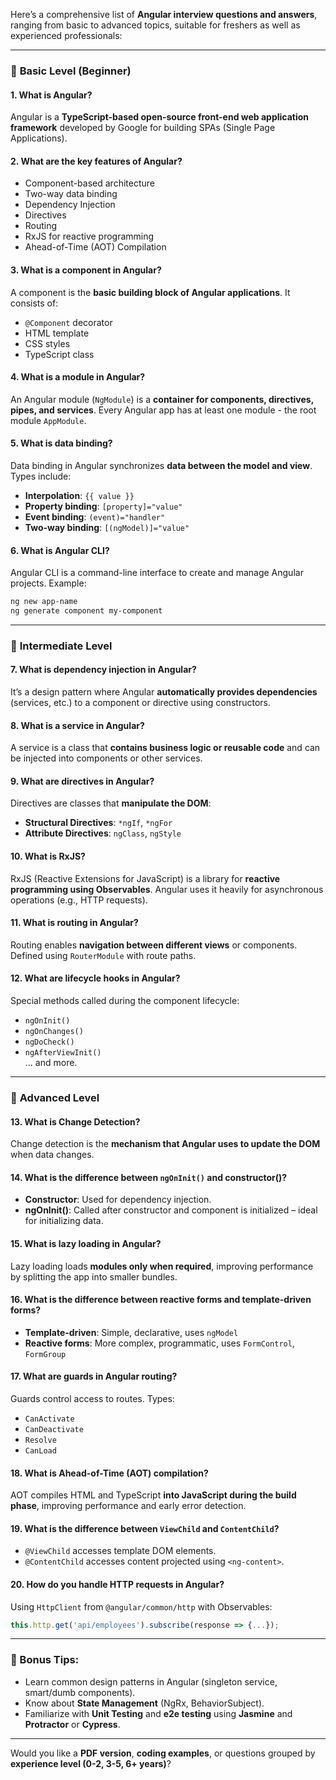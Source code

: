 Here’s a comprehensive list of **Angular interview questions and answers**, ranging from basic to advanced topics, suitable for freshers as well as experienced professionals:

---

### 🔹 **Basic Level (Beginner)**

#### 1. **What is Angular?**
Angular is a **TypeScript-based open-source front-end web application framework** developed by Google for building SPAs (Single Page Applications).

#### 2. **What are the key features of Angular?**
- Component-based architecture  
- Two-way data binding  
- Dependency Injection  
- Directives  
- Routing  
- RxJS for reactive programming  
- Ahead-of-Time (AOT) Compilation

#### 3. **What is a component in Angular?**
A component is the **basic building block of Angular applications**. It consists of:
- `@Component` decorator
- HTML template
- CSS styles
- TypeScript class

#### 4. **What is a module in Angular?**
An Angular module (`NgModule`) is a **container for components, directives, pipes, and services**. Every Angular app has at least one module - the root module `AppModule`.

#### 5. **What is data binding?**
Data binding in Angular synchronizes **data between the model and view**. Types include:
- **Interpolation**: `{{ value }}`
- **Property binding**: `[property]="value"`
- **Event binding**: `(event)="handler"`
- **Two-way binding**: `[(ngModel)]="value"`

#### 6. **What is Angular CLI?**
Angular CLI is a command-line interface to create and manage Angular projects. Example:  
```bash
ng new app-name
ng generate component my-component
```

---

### 🔹 **Intermediate Level**

#### 7. **What is dependency injection in Angular?**
It’s a design pattern where Angular **automatically provides dependencies** (services, etc.) to a component or directive using constructors.

#### 8. **What is a service in Angular?**
A service is a class that **contains business logic or reusable code** and can be injected into components or other services.

#### 9. **What are directives in Angular?**
Directives are classes that **manipulate the DOM**:
- **Structural Directives**: `*ngIf`, `*ngFor`
- **Attribute Directives**: `ngClass`, `ngStyle`

#### 10. **What is RxJS?**
RxJS (Reactive Extensions for JavaScript) is a library for **reactive programming using Observables**. Angular uses it heavily for asynchronous operations (e.g., HTTP requests).

#### 11. **What is routing in Angular?**
Routing enables **navigation between different views** or components. Defined using `RouterModule` with route paths.

#### 12. **What are lifecycle hooks in Angular?**
Special methods called during the component lifecycle:
- `ngOnInit()`
- `ngOnChanges()`
- `ngDoCheck()`
- `ngAfterViewInit()`  
... and more.

---

### 🔹 **Advanced Level**

#### 13. **What is Change Detection?**
Change detection is the **mechanism that Angular uses to update the DOM** when data changes.

#### 14. **What is the difference between `ngOnInit()` and constructor()?**
- **Constructor**: Used for dependency injection.
- **ngOnInit()**: Called after constructor and component is initialized – ideal for initializing data.

#### 15. **What is lazy loading in Angular?**
Lazy loading loads **modules only when required**, improving performance by splitting the app into smaller bundles.

#### 16. **What is the difference between reactive forms and template-driven forms?**
- **Template-driven**: Simple, declarative, uses `ngModel`
- **Reactive forms**: More complex, programmatic, uses `FormControl`, `FormGroup`

#### 17. **What are guards in Angular routing?**
Guards control access to routes. Types:
- `CanActivate`
- `CanDeactivate`
- `Resolve`
- `CanLoad`

#### 18. **What is Ahead-of-Time (AOT) compilation?**
AOT compiles HTML and TypeScript **into JavaScript during the build phase**, improving performance and early error detection.

#### 19. **What is the difference between `ViewChild` and `ContentChild`?**
- `@ViewChild` accesses template DOM elements.
- `@ContentChild` accesses content projected using `<ng-content>`.

#### 20. **How do you handle HTTP requests in Angular?**
Using `HttpClient` from `@angular/common/http` with Observables:
```ts
this.http.get('api/employees').subscribe(response => {...});
```

---

### 🧠 Bonus Tips:
- Learn common design patterns in Angular (singleton service, smart/dumb components).
- Know about **State Management** (NgRx, BehaviorSubject).
- Familiarize with **Unit Testing** and **e2e testing** using **Jasmine** and **Protractor** or **Cypress**.

---

Would you like a **PDF version**, **coding examples**, or questions grouped by **experience level (0-2, 3-5, 6+ years)**?
